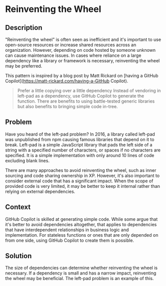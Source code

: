 # Reinventing the Wheel

## Description

"Reinventing the wheel" is often seen as inefficient and it's important to use open-source resources or increase shared resources across an organization. 
However, depending on code hosted by someone unknown can cause maintenance issues. In cases where reliance on a large dependency like a library or framework is necessary, reinventing the wheel may be preferred.

This pattern is inspired by a blog post by Matt Rickard on [having a GitHub Copilot](https://matt-rickard.com/having-a-GitHub Copilot).

> Prefer a little copying over a little dependency
> Instead of vendoring in left-pad as a dependency, use GitHub Copilot to generate the function. There are benefits to using battle-tested generic libraries but also benefits to bringing simple code in-tree.

## Problem

Have you heard of the left-pad problem? In 2016, a library called left-pad was unpublished from npm causing famous libraries that depend on it to break. 
Left-pad is a simple JavaScript library that pads the left side of a string with a specified number of characters, or spaces if no characters are specified. 
It is a simple implementation with only around 10 lines of code excluding blank lines.

There are many approaches to avoid reinventing the wheel, such as inner sourcing and code sharing ownership in XP. However, it's also important to consider external code that has a significant impact.
When the scope of provided code is very limited, it may be better to keep it internal rather than relying on external dependencies.

## Context

GitHub Copilot is skilled at generating simple code. While some argue that it's better to avoid dependencies altogether, that applies to dependencies that have interdependent relationships in business logic and implementation. 
For stateless functions or ones that are only depended on from one side, using GitHub Copilot to create them is possible.

## Solution

The size of dependencies can determine whether reinventing the wheel is necessary.
If a dependency is small and has a narrow impact, reinventing the wheel may be beneficial.
The left-pad problem is an example of this.
